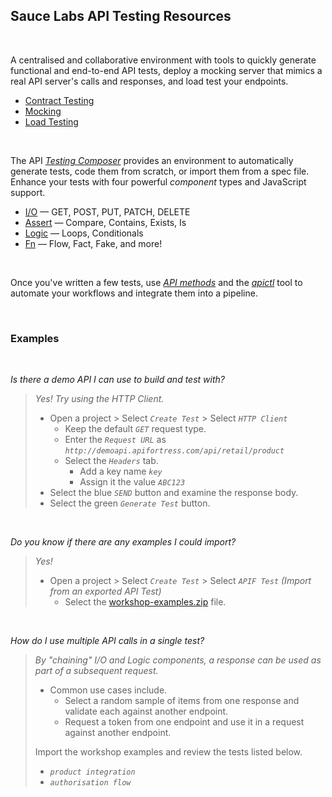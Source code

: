 
## Sauce Labs API Testing Resources

<br>

 A centralised and collaborative environment with tools to quickly generate functional and end-to-end API tests, deploy a mocking server that mimics a real API server's calls and responses, and load test your endpoints.

- [Contract Testing][api-contract]  
- [Mocking][api-mock]  
- [Load Testing][api-load]  

<br>

The API [_Testing Composer_][api-composer] provides an environment to automatically generate tests, code them from scratch, or import them from a spec file. Enhance your tests with four powerful _component_ types and JavaScript support.

- [I/O][api-composer-io] — GET, POST, PUT, PATCH, DELETE
- [Assert][api-composer-assert] — Compare, Contains, Exists, Is
- [Logic][api-composer-logic] — Loops, Conditionals
- [Fn][api-composer-fn] — Flow, Fact, Fake, and more!

<br>


Once you've written a few tests, use [_API methods_][api-methods] and the [_apictl_][api-ctl] tool to automate your workflows and integrate them into a pipeline.



<br>

### Examples

<br>

_Is there a demo API I can use to build and test with?_  
> _Yes! Try using the HTTP Client._
> 
> - Open a project > Select _`Create Test`_ > Select _`HTTP Client`_  
>   - Keep the default _`GET`_ request type.  
>   - Enter the _`Request URL`_ as _`http://demoapi.apifortress.com/api/retail/product`_  
>   - Select the _`Headers`_ tab.
>       - Add a key name _`key`_
>       - Assign it the value _`ABC123`_  
> - Select the blue _`SEND`_ button and examine the response body.
> - Select the green _`Generate Test`_ button.  
> 

<br>

_Do you know if there are any examples I could import?_
> _Yes!_ 
> - Open a project > Select _`Create Test`_ > Select _`APIF Test` (Import from an exported API Test)_  
>   - Select the [workshop-examples.zip][api-example-01] file.



<br>

_How do I use multiple API calls in a single test?_  

> 
> _By "chaining" I/O and Logic components, a response can be used as part of a subsequent request._  
> - Common use cases include.
>   - Select a random sample of items from one response and validate each against another endpoint. 
>   - Request a token from one endpoint and use it in a request against another endpoint.
>
> 
> Import the workshop examples and review the tests listed below.
> - _`product integration`_
> - _`authorisation flow`_





[api-composer]: https://docs.saucelabs.com/api-testing/composer
[api-composer-io]: https://docs.saucelabs.com/api-testing/composer/io-components
[api-composer-assert]: https://docs.saucelabs.com/api-testing/composer/assertion-components
[api-composer-logic]: https://docs.saucelabs.com/api-testing/composer/logical-components
[api-composer-fn]: https://docs.saucelabs.com/api-testing/composer/other-components

[api-mock]: https://docs.saucelabs.com/api-testing/mocking
[api-load]: https://docs.saucelabs.com/api-testing/load-testing
[api-contract]: https://docs.saucelabs.com/api-testing/contract-testing

[api-methods]: https://docs.saucelabs.com/dev/api/api-testing
[api-ctl]: https://docs.saucelabs.com/api-testing/integrations/apifctl-cicd-integration/#apifctl-commands

[api-example-01]: ./workshop-examples.zip